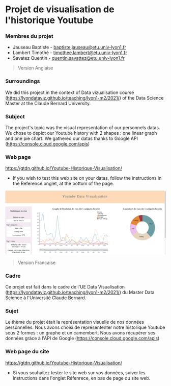 # Projet de visualisation de l'historique Youtube

### Membres du projet
- Jauseau Baptiste - baptiste.jauseau@etu.univ-lyon1.fr
- Lambert Timothé - timothee.lambert@etu.univ-lyon1.fr
- Savatez Quentin - quentin.savattez@etu.univ-lyon1.fr



>Version Anglaise
### Surroundings
We did this project in the context of Data vizualisation course (https://lyondataviz.github.io/teaching/lyon1-m2/2021/) of the Data Science Master at the Claude Bernard University.

### Subject
The project's topic was the visual representation of our personnels datas. We chose to depict our Youtube history with 2 shapes : one linear graph and one pie chart.
We gathered our datas thanks to Google API (https://console.cloud.google.com/apis)

### Web page 
https://gtdn.github.io/Youtube-Historique-Visualisation/

- If you wish to test this web site on your datas, follow the instructions in the Reference onglet, at the bottom of the page.


![](8-teaser.png)

>Version Francaise
### Cadre
Ce projet est fait dans le cadre de l'UE Data Visualisation (https://lyondataviz.github.io/teaching/lyon1-m2/2021/) du Master Data Science à l'Université Claude Bernard. 

### Sujet
Le thème du projet était la représentation visuelle de nos données personnelles. Nous avons choisi de représententer notre historique Youtube sous 2 formes : un graphe  et un camembert. 
Nous avons récupérer ses données gràce à l'API de Google (https://console.cloud.google.com/apis)

### Web page du site 
https://gtdn.github.io/Youtube-Historique-Visualisation/

- Si vous souhaitez tester le site web sur vos données, suiver les instructions dans l'onglet Réfenrece, en bas de page du site web.


